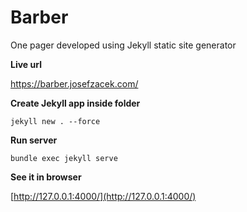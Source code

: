 # Barber
 One pager developed using Jekyll static site generator


 **Live url**

 https://barber.josefzacek.com/

**Create Jekyll app inside folder**

`jekyll new . --force`

**Run server**

`bundle exec jekyll serve`

**See it in browser**

[http://127.0.0.1:4000/](http://127.0.0.1:4000/)
